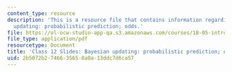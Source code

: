 ```yaml
---
content_type: resource
description: 'This is a resource file that contains information regarding bayesian
  updating: probabilistic prediction; odds.'
file: https://ol-ocw-studio-app-qa.s3.amazonaws.com/courses/18-05-introduction-to-probability-and-statistics-spring-2014/2b5072b2746635658a0a13ddc7d6ca57_MIT18_05S14_class12slides.pdf
file_type: application/pdf
resourcetype: Document
title: 'Class 12 Slides: Bayesian updating: probabilistic prediction; odds'
uid: 2b5072b2-7466-3565-8a0a-13ddc7d6ca57
---
```

